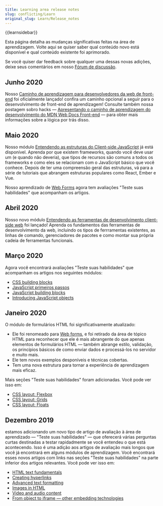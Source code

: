 ```yaml
---
title: Learning area release notes
slug: conflicting/Learn
original_slug: Learn/Release_notes
---
```


{{learnsidebar}}

Esta página detalha as mudanças significativas feitas na área de aprendizagem. Volte aqui se quiser saber qual conteúdo novo está disponível e qual conteúdo existente foi aprimorado.

Se você quiser dar feedback sobre qualquer uma dessas novas adições, deixe seus comentários em nosso [Fórum de discussão](https://discourse.mozilla.org/c/mdn).

## Junho 2020

Nosso [Caminho de aprendizagem para desenvolvedores da web de front-end](/pt-BR/docs/Learn/Front-end_web_developer) foi oficialmente lançado! confira um caminho opcional a seguir para o desenvolvimento de front-end de aprendizagem! Consulte também nossa postagem sobro hacks — [Apresentando o caminho de aprendizagem do desenvolvimento do MDN Web Docs Front-end](https://hacks.mozilla.org/2020/06/introducing-the-mdn-web-docs-front-end-developer-learning-pathway/) — para obter mais informações sobre a lógica por trás disso.

## Maio 2020

Nosso módulo [Entendendo as estruturas do Client-side JavaScript](/pt-BR/docs/Learn/Tools_and_testing/Client-side_JavaScript_frameworks) já está disponível. Aprenda por que existem frameworks, quando você deve usar um (e quando não deveria), que tipos de recursos são comuns a todos os frameworks e como eles se relacionam com o JavaScript básico que você conhece. Depois de ter uma compreensão geral das estruturas, vá para a série de tutoriais que abrangem estruturas populares como React, Ember e Vue.

Nosso aprendizado de [Web Forms](/pt-BR/docs/Learn/Forms) agora tem avaliações "Teste suas habilidades" que acompanham os artigos.

## Abril 2020

Nosso novo módulo [Entendendo as ferramentas de desenvolvimento client-side web](/pt-BR/docs/Learn/Tools_and_testing/Understanding_client-side_tools) foi lançado! Aprenda os fundamentos das ferramentas de desenvolvimento da web, incluindo os tipos de ferrramentas existentes, as linhas de comando, gerenciadores de pacotes e como montar sua própria cadeia de ferramentas funcionais.

## Março 2020

Agora você encontrará avaliações "Teste suas habilidades" que acompanham os artigos nos seguintes módulos:

- [CSS building blocks](/pt-BR/docs/Learn/CSS/Building_blocks)
- [JavaScript primeiros passos](/pt-BR/docs/Learn/JavaScript/First_steps)
- [JavaScript building blocks](/pt-BR/docs/Learn/JavaScript/Building_blocks)
- [Introducing JavaScript objects](/pt-BR/docs/Learn/JavaScript/Objects)

## Janeiro 2020

O módulo de formulários HTML foi significativamente atualizado:

- Ele foi renomeado para [Web forms](/pt-BR/docs/Learn/Forms), e foi retirado da área de tópico HTML para reconhecer que ele é mais abrangente do que apenas elementos de formulários HTML — também abrange estilo, validação, os princípios básicos de como enviar dados e processá-los no servidor e muito mais.
- Ele tem novos exemplos desponíveis e técnicas cobertas.
- Tem uma nova estrutura para tornar a experiência de aprendizagem mais eficaz.

Mais seções "Teste suas habilidades" foram adicionadas. Você pode ver isso em:

- [CSS layout: Flexbox](/pt-BR/docs/Learn/CSS/CSS_layout/Flexbox#Test_your_skills!)
- [CSS layout: Grids](/pt-BR/docs/Learn/CSS/CSS_layout/Grids#Test_your_skills!)
- [CSS layout: Floats](/pt-BR/docs/Learn/CSS/CSS_layout/Floats#Test_your_skills!)

## Dezembro 2019

estamos adicionando um novo tipo de artigo de avaliação à área de aprendizado — "Teste suas habilidades" — que oferecerá várias perguntas curtas destinadas a testar rapidadmente se você entendeu o que está acontecendo. Isso é uma adição aos artigos de avaliação mais longos que você já encontrará em alguns módulos de aprendizagem. Você encontrará esses novos artigos com links nas seções "Teste suas habilidades" na parte inferior dos artigos relevantes. Você pode ver isso em:

- [HTML text fundamentals](/pt-BR/docs/Learn/HTML/Introduction_to_HTML/HTML_text_fundamentals#Test_your_skills!)
- [Creating hyperlinks](/pt-BR/docs/Learn/HTML/Introduction_to_HTML/Creating_hyperlinks#Test_your_skills!)
- [Advanced text formatting](/pt-BR/docs/Learn/HTML/Introduction_to_HTML/Advanced_text_formatting#Test_your_skills!)
- [Images in HTML](/pt-BR/docs/Learn/HTML/Multimedia_and_embedding/Images_in_HTML#Test_your_skills!)
- [Video and audio content](/pt-BR/docs/Learn/HTML/Multimedia_and_embedding/Video_and_audio_content#Test_your_skills!)
- [From object to iframe — other embedding technologies](/pt-BR/docs/Learn/HTML/Multimedia_and_embedding/Other_embedding_technologies#Test_your_skills!)
